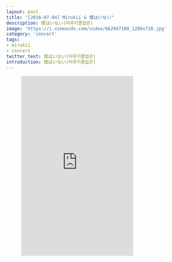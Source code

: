 ```yaml
---
layout: post
title: "[2016-07-04] Mirukii & 僕はいない"
description: 僕はいない(미루키졸업콘)
image: 'https://i.vimeocdn.com/video/662947108_1280x720.jpg'
category: 'concert'
tags:
- mirukii
- concert
twitter_text: 僕はいない(미루키졸업콘)
introduction: 僕はいない(미루키졸업콘)
---
```

<figure class="video_container">
<iframe src="https://player.vimeo.com/video/239851135" height="480" frameborder="0" webkitallowfullscreen mozallowfullscreen allowfullscreen></iframe>
</figure>
